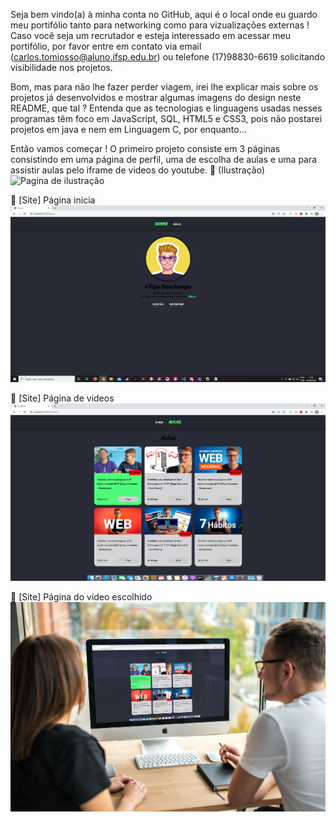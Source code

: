 Seja bem vindo(a) à minha conta no GitHub, aqui é o local onde eu guardo meu portifólio tanto para networking como para vizualizações externas !
Caso você seja um recrutador e esteja interessado em acessar meu portifólio, por favor entre em contato via email (carlos.tomiosso@aluno.ifsp.edu.br) ou telefone (17)98830-6619 solicitando visibilidade nos projetos.

Bom, mas para não lhe fazer perder viagem, irei lhe explicar mais sobre os projetos já desenvolvidos e mostrar algumas imagens do design neste README, que tal ?
Entenda que as tecnologias e linguagens usadas nesses programas têm foco em JavaScript, SQL, HTML5 e CSS3, pois não postarei projetos em java e nem em Linguagem C, por enquanto...

Então vamos começar !
O primeiro projeto consiste em 3 páginas consistindo em uma página de perfil, uma de escolha de aulas e uma para assistir aulas pelo iframe de videos do youtube.
🚀 (Ilustração)
![Pagina de ilustração](https://github.com/RepublikExtreme/videopage/blob/master/smartmockups_keprp20o.jpg)

💜 [Site] Página inicia
![Pagina inicial](https://github.com/carlosrtj/readme/blob/master/Home.png)

💜 [Site] Página de videos
![Pagina videos](https://github.com/carlosrtj/readme/blob/master/Portif%C3%B3lio.png)

💜 [Site] Página do video escolhido
![Pagina do video escolhido](https://github.com/carlosrtj/readme/blob/master/smartmockups_keprp20o.jpg)

